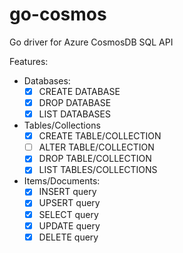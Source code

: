 # go-cosmos
Go driver for Azure CosmosDB SQL API

Features:

- Databases:
  - [x] CREATE DATABASE
  - [x] DROP DATABASE
  - [x] LIST DATABASES
- Tables/Collections
  - [x] CREATE TABLE/COLLECTION
  - [ ] ALTER TABLE/COLLECTION
  - [x] DROP TABLE/COLLECTION
  - [x] LIST TABLES/COLLECTIONS
- Items/Documents:
  - [x] INSERT query
  - [x] UPSERT query
  - [x] SELECT query
  - [x] UPDATE query
  - [x] DELETE query
